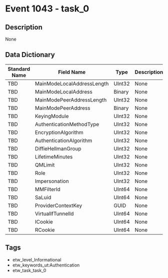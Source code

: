 # Event 1043 - task_0

## Description
None

## Data Dictionary
|Standard Name|Field Name|Type|Description|Sample Value|
|---|---|---|---|---|
|TBD|MainModeLocalAddressLength|UInt32|None|`None`|
|TBD|MainModeLocalAddress|Binary|None|`None`|
|TBD|MainModePeerAddressLength|UInt32|None|`None`|
|TBD|MainModePeerAddress|Binary|None|`None`|
|TBD|KeyingModule|UInt32|None|`None`|
|TBD|AuthenticationMethodType|UInt32|None|`None`|
|TBD|EncryptionAlgorithm|UInt32|None|`None`|
|TBD|AuthenticationAlgorithm|UInt32|None|`None`|
|TBD|DiffieHellmanGroup|UInt32|None|`None`|
|TBD|LifetimeMinutes|UInt32|None|`None`|
|TBD|QMLimit|UInt32|None|`None`|
|TBD|Role|UInt32|None|`None`|
|TBD|Impersonation|UInt32|None|`None`|
|TBD|MMFilterId|UInt64|None|`None`|
|TBD|SaLuid|UInt64|None|`None`|
|TBD|ProviderContextKey|GUID|None|`None`|
|TBD|VirtualIfTunnelId|UInt64|None|`None`|
|TBD|ICookie|UInt64|None|`None`|
|TBD|RCookie|UInt64|None|`None`|

## Tags
* etw_level_Informational
* etw_keywords_ut:Authentication
* etw_task_task_0